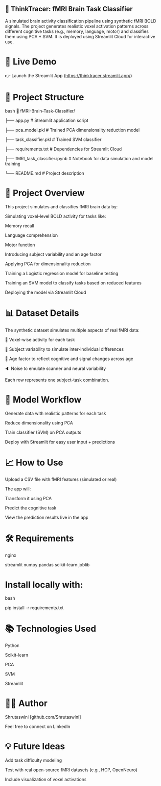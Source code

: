 ## 🧠 ThinkTracer: fMRI Brain Task Classifier
A simulated brain activity classification pipeline using synthetic fMRI BOLD signals. The project generates realistic voxel activation patterns across different cognitive tasks (e.g., memory, language, motor) and classifies them using PCA + SVM. It is deployed using Streamlit Cloud for interactive use.

# 🚀 Live Demo
👉 Launch the Streamlit App  (https://thinktracer.streamlit.app/)

# 📂 Project Structure
bash
📁 fMRI-Brain-Task-Classifier/

├── app.py                  # Streamlit application script

├── pca_model.pkl           # Trained PCA dimensionality reduction model

├── task_classifier.pkl     # Trained SVM classifier

├── requirements.txt        # Dependencies for Streamlit Cloud

├── fMRI_task_classifier.ipynb    # Notebook for data simulation and model training

└── README.md               # Project description
# 🧪 Project Overview
This project simulates and classifies fMRI brain data by:

Simulating voxel-level BOLD activity for tasks like:

Memory recall

Language comprehension

Motor function

Introducing subject variability and an age factor

Applying PCA for dimensionality reduction

Training a Logistic regression model for baseline testing

Training an SVM model to classify tasks based on reduced features

Deploying the model via Streamlit Cloud

# 📊 Dataset Details
The synthetic dataset simulates multiple aspects of real fMRI data:

🧬 Voxel-wise activity for each task

👤 Subject variability to simulate inter-individual differences

👵 Age factor to reflect cognitive and signal changes across age

🔉 Noise to emulate scanner and neural variability

Each row represents one subject-task combination.

# 🧠 Model Workflow
Generate data with realistic patterns for each task

Reduce dimensionality using PCA

Train classifier (SVM) on PCA outputs

Deploy with Streamlit for easy user input + predictions

# 📈 How to Use
Upload a CSV file with fMRI features (simulated or real)

The app will:

Transform it using PCA

Predict the cognitive task

View the prediction results live in the app

# 🛠 Requirements
nginx

streamlit
numpy
pandas
scikit-learn
joblib

# Install locally with:

bash

pip install -r requirements.txt



# 📚 Technologies Used
Python

Scikit-learn

PCA

SVM

Streamlit

# 🧑‍💻 Author
Shrutaswini [github.com/Shrutaswini]

Feel free to connect on LinkedIn

# 💡 Future Ideas
Add task difficulty modeling

Test with real open-source fMRI datasets (e.g., HCP, OpenNeuro)

Include visualization of voxel activations
